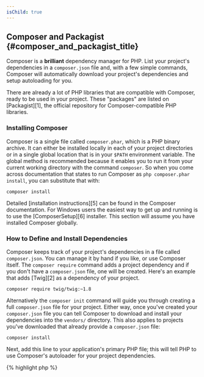 ```yaml
---
isChild: true
---
```


## Composer and Packagist {#composer_and_packagist_title}

Composer is a **brilliant** dependency manager for PHP. List your project's dependencies in a `composer.json` file and, with a few simple commands, Composer will automatically download your project's dependencies and setup autoloading for you.

There are already a lot of PHP libraries that are compatible with Composer, ready to be used in your project. These "packages" are listed on [Packagist][1], the official repository for Composer-compatible PHP libraries.

### Installing Composer
Composer is a single file called `composer.phar`, which is a PHP binary archive. It can either be installed locally in each of your project directories or in a single global location that is in your `$PATH` environment variable. The global method is recommended because it enables you to run it from your current working directory with the command `composer`. So when you come across documentation that states to run Composer as `php composer.phar install`, you can substitute that with:

    composer install

Detailed [installation instructions][5] can be found in the Composer documentation. For Windows users the easiest way to get up and running is to use the [ComposerSetup][6] installer. This section will assume you have installed Composer globally.

### How to Define and Install Dependencies

Composer keeps track of your project's dependencies in a file called `composer.json`. You can manage it by hand if you like, or use Composer itself. The `composer require` command adds a project dependency and if you don't have a `composer.json` file, one will be created. Here's an example that adds [Twig][2] as a dependency of your project.

	composer require twig/twig:~1.8

Alternatively the `composer init` command will guide you through creating a full `composer.json` file for your project. Either way, once you've created your `composer.json` file you can tell Composer to download and install your dependencies into the `vendors/` directory. This also applies to projects you've downloaded that already provide a `composer.json` file:

    composer install

Next, add this line to your application's primary PHP file; this will tell PHP to use Composer's autoloader for your project dependencies.

{% highlight php %}
<?php
require 'vendor/autoload.php';
{% endhighlight %}

Now you can use your project dependencies, and they'll be autoloaded on demand.

### Updating your dependencies

Composer creates a file called `composer.lock` which stores the exact version of each package it downloaded when you first ran `php composer.phar install`. If you share your project with other coders and the `composer.lock` file is part of your distribution, when they run `php composer.phar install` they'll get the same versions as you. To update your dependencies, run `php composer.phar update`.

This is most useful when you define your version requirements flexibly. For instance a version requirement of ~1.8  means "anything newer than 1.8.0, but less than 2.0.x-dev". You can also use the `*` wildcard as in `1.8.*`. Now Composer's `php composer.phar update` command will upgrade all your dependencies to the newest version that fits the restrictions you define.

### Update Notifications

To receive notifications about new version releases you can sign up for [VersionEye][3], a web service that can monitor 
your GitHub and BitBucket accounts for `composer.json` files and send emails with new package releases.

### Checking your dependencies for security issues

The [Security Advisories Checker][4] is a web service and a command-line tool, both will examine your `composer.lock` file and tell you if you need to update any of your dependencies.

* [Learn about Composer][5]

[1]: http://packagist.org/
[2]: http://twig.sensiolabs.org
[3]: https://www.versioneye.com/
[4]: https://security.sensiolabs.org/
[5]: http://getcomposer.org/doc/00-intro.md
[6]: https://getcomposer.org/Composer-Setup.exe

